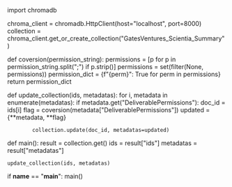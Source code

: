 import chromadb

chroma_client = chromadb.HttpClient(host="localhost", port=8000)
collection = chroma_client.get_or_create_collection("GatesVentures_Scientia_Summary")


def coversion(permission_string):
    permissions = [p for p in permission_string.split(";") if p.strip()]
    permissions = set(filter(None, permissions))
    permission_dict = {f"{perm}": True for perm in permissions}
    return permission_dict


def update_collection(ids, metadatas):
    for i, metadata in enumerate(metadatas):
        if metadata.get("DeliverablePermissions"):
            doc_id = ids[i]
            flag = coversion(metadata["DeliverablePermissions"])
            updated = {**metadata, **flag}

            collection.update(doc_id, metadatas=updated)


def main():
    result = collection.get()
    ids = result["ids"]
    metadatas = result["metadatas"]

    update_collection(ids, metadatas)


if __name__ == "__main__":
    main()
